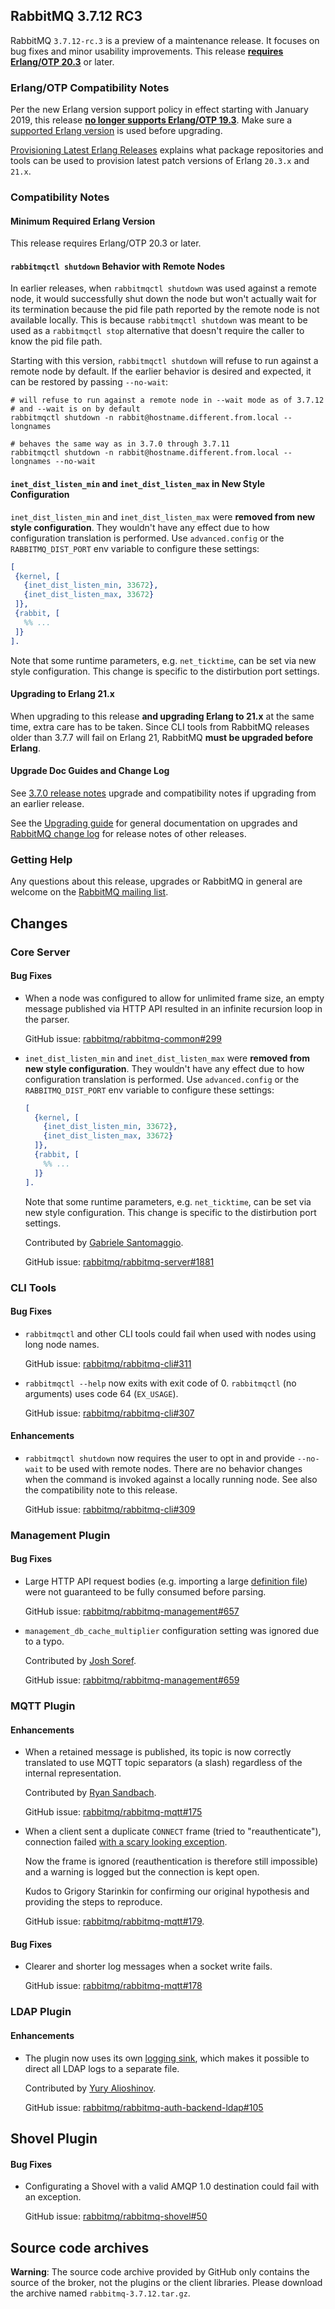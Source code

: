 ## RabbitMQ 3.7.12 RC3

RabbitMQ `3.7.12-rc.3` is a preview of a maintenance release. It focuses on bug fixes and
minor usability improvements. This release [**requires Erlang/OTP 20.3**](https://www.rabbitmq.com/which-erlang.html) or later.

### Erlang/OTP Compatibility Notes

Per the new Erlang version support policy in effect starting with January 2019,
this release [**no longer supports Erlang/OTP 19.3**](https://groups.google.com/d/msg/rabbitmq-users/G4UJ9zbIYHs/qCeyjkjyCQAJ).
Make sure a [supported Erlang version](https://www.rabbitmq.com/which-erlang.html) is used before upgrading.

[Provisioning Latest Erlang Releases](https://www.rabbitmq.com/which-erlang.html#erlang-repositories)
explains what package repositories and tools can be used to provision latest patch versions of
Erlang `20.3.x` and `21.x`.

### Compatibility Notes

#### Minimum Required Erlang Version

This release requires Erlang/OTP 20.3 or later.

#### `rabbitmqctl shutdown` Behavior with Remote Nodes

In earlier releases, when `rabbitmqctl shutdown` was used against a remote node, it would successfully
shut down the node but won't actually wait for its termination because the pid file path
reported by the remote node is not available locally. This is because `rabbitmqctl shutdown` was
meant to be used as a `rabbitmqctl stop` alternative that doesn't require the caller to know the
pid file path.

Starting with this version, `rabbitmqctl shutdown` will refuse to run against a remote node
by default. If the earlier behavior is desired and expected, it can be restored by passing `--no-wait`:

``` shell
# will refuse to run against a remote node in --wait mode as of 3.7.12
# and --wait is on by default
rabbitmqctl shutdown -n rabbit@hostname.different.from.local --longnames

# behaves the same way as in 3.7.0 through 3.7.11
rabbitmqctl shutdown -n rabbit@hostname.different.from.local --longnames --no-wait
```

#### `inet_dist_listen_min` and `inet_dist_listen_max` in New Style Configuration

`inet_dist_listen_min` and `inet_dist_listen_max` were **removed from new style configuration**.
They wouldn't have any effect due to how configuration translation is performed.
Use `advanced.config` or the `RABBITMQ_DIST_PORT` env variable to configure these settings:

``` erlang
[
 {kernel, [
   {inet_dist_listen_min, 33672},
   {inet_dist_listen_max, 33672}
 ]},
 {rabbit, [
   %% ...
 ]}
].
```

Note that some runtime parameters, e.g. `net_ticktime`, can be set via new style configuration.
This change is specific to the distirbution port settings.

#### Upgrading to Erlang 21.x

When upgrading to this release **and upgrading Erlang to 21.x** at the same time, extra care has to be taken.
Since CLI tools from RabbitMQ releases older than 3.7.7 will fail on Erlang 21,
RabbitMQ **must be upgraded before Erlang**.

#### Upgrade Doc Guides and Change Log

See [3.7.0 release notes](https://github.com/rabbitmq/rabbitmq-server/releases/tag/v3.7.0) upgrade and
compatibility notes if upgrading from an earlier release.

See the [Upgrading guide](http://www.rabbitmq.com/upgrade.html) for general documentation on upgrades and
[RabbitMQ change log](http://www.rabbitmq.com/changelog.html) for release notes of other releases.

### Getting Help

Any questions about this release, upgrades or RabbitMQ in general are welcome on the
[RabbitMQ mailing list](https://groups.google.com/forum/#!forum/rabbitmq-users).


## Changes

### Core Server

#### Bug Fixes

 * When a node was configured to allow for unlimited frame size, an empty message published
   via HTTP API resulted in an infinite recursion loop in the parser.

   GitHub issue: [rabbitmq/rabbitmq-common#299](https://github.com/rabbitmq/rabbitmq-common/issues/299)

 * `inet_dist_listen_min` and `inet_dist_listen_max` were **removed from new style configuration**.
   They wouldn't have any effect due to how configuration translation is performed.
   Use `advanced.config` or the `RABBITMQ_DIST_PORT` env variable to configure these settings:

    ``` erlang
    [
      {kernel, [
        {inet_dist_listen_min, 33672},
        {inet_dist_listen_max, 33672}
      ]},
      {rabbit, [
        %% ...
      ]}
    ].
    ```

   Note that some runtime parameters, e.g. `net_ticktime`, can be set via new style configuration.
   This change is specific to the distirbution port settings.

   Contributed by [Gabriele Santomaggio](https://github.com/Gsantomaggio).

   GitHub issue: [rabbitmq/rabbitmq-server#1881](https://github.com/rabbitmq/rabbitmq-server/pull/1881)


### CLI Tools

#### Bug Fixes

 * `rabbitmqctl` and other CLI tools could fail when used with nodes using long node names.

   GitHub issue: [rabbitmq/rabbitmq-cli#311](https://github.com/rabbitmq/rabbitmq-cli/issues/311)

 * `rabbitmqctl --help` now exits with exit code of 0. `rabbitmqctl` (no arguments) uses code
   64 (`EX_USAGE`).

   GitHub issue: [rabbitmq/rabbitmq-cli#307](https://github.com/rabbitmq/rabbitmq-cli/issues/307)

#### Enhancements

 * `rabbitmqctl shutdown` now requires the user to opt in and provide `--no-wait`
   to be used with remote nodes. There are no behavior changes when the command is invoked
   against a locally running node. See also the compatibility note to this release.

   GitHub issue: [rabbitmq/rabbitmq-cli#309](https://github.com/rabbitmq/rabbitmq-cli/pull/309)


### Management Plugin

#### Bug Fixes

 * Large HTTP API request bodies (e.g. importing a large [definition file](http://www.rabbitmq.com/backup.html#rabbitmq-definitions))
   were not guaranteed to be fully consumed before parsing.

   GitHub issue: [rabbitmq/rabbitmq-management#657](https://github.com/rabbitmq/rabbitmq-management/issues/657)

 * `management_db_cache_multiplier` configuration setting was ignored due to a typo.

   Contributed by [Josh Soref](https://github.com/jsoref).

   GitHub issue: [rabbitmq/rabbitmq-management#659](https://github.com/rabbitmq/rabbitmq-management/pull/659)


### MQTT Plugin

#### Enhancements

 * When a retained message is published, its topic is now correctly translated
   to use MQTT topic separators (a slash) regardless of the internal representation.

   Contributed by [Ryan Sandbach](https://github.com/rsandbach).

   GitHub issue: [rabbitmq/rabbitmq-mqtt#175](https://github.com/rabbitmq/rabbitmq-mqtt/issues/175)

 * When a client sent a duplicate `CONNECT` frame (tried to "reauthenticate"), connection failed
   [with a scary looking exception](https://groups.google.com/d/msg/rabbitmq-users/1MBdymMAZzw/HQLDwI_8GAAJ).

   Now the frame is ignored (reauthentication is therefore still impossible) and a warning is logged
   but the connection is kept open.

   Kudos to Grigory Starinkin for confirming our original hypothesis and providing the steps
   to reproduce.

   GitHub issue: [rabbitmq/rabbitmq-mqtt#179](https://github.com/rabbitmq/rabbitmq-mqtt/issues/179).

#### Bug Fixes

 * Clearer and shorter log messages when a socket write fails.

   GitHub issue: [rabbitmq/rabbitmq-mqtt#178](https://github.com/rabbitmq/rabbitmq-mqtt/pull/178)


### LDAP Plugin

#### Enhancements

 * The plugin now uses its own [logging sink](https://www.rabbitmq.com/logging.html#advanced-configuration), which makes it possible to direct
   all LDAP logs to a separate file.

   Contributed by [Yury Alioshinov](https://github.com/Haster2004).

   GitHub issue: [rabbitmq/rabbitmq-auth-backend-ldap#105](https://github.com/rabbitmq/rabbitmq-auth-backend-ldap/pull/105)


## Shovel Plugin

#### Bug Fixes

 * Configurating a Shovel with a valid AMQP 1.0 destination could fail with an exception.

   GitHub issue: [rabbitmq/rabbitmq-shovel#50](https://github.com/rabbitmq/rabbitmq-shovel/issues/50)


## Source code archives

**Warning**: The source code archive provided by GitHub only contains the source of the broker,
not the plugins or the client libraries. Please download the archive named `rabbitmq-3.7.12.tar.gz`.
